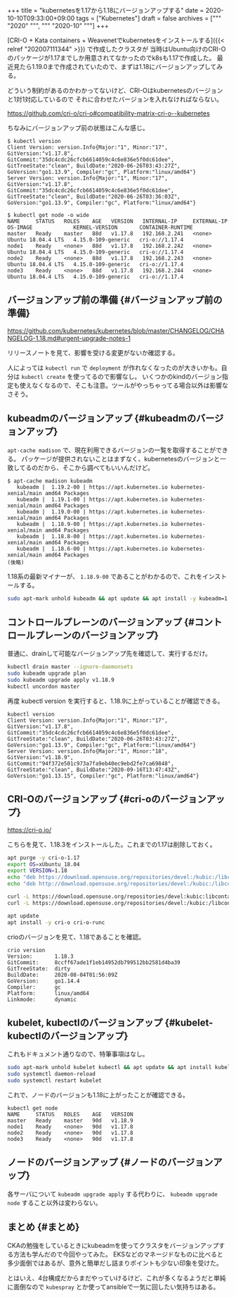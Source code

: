 +++
title = "kubernetesを1.17から1.18にバージョンアップする"
date = 2020-10-10T09:33:00+09:00
tags = ["Kubernetes"]
draft = false
archives = ["""
  "2020"
  """, """
  "2020-10"
  """]
+++

[CRI-O + Kata containers + Weavenetでkubernetesをインストールする]({{< relref "202007111344" >}}) で作成したクラスタが
当時はUbuntu向けのCRI-Oのパッケージが1.17までしか用意されてなかったのでk8sも1.17で作成した。
最近見たら1.19.0まで作成されていたので、まずは1.18にバージョンアップしてみる。

どういう制約があるのかわかってないけど、CRI-Oはkubernetesのバージョンと1対1対応しているので
それに合わせたバージョンを入れなければならない。

<https://github.com/cri-o/cri-o#compatibility-matrix-cri-o--kubernetes>

ちなみにバージョンアップ前の状態はこんな感じ。

```plain
$ kubectl version
Client Version: version.Info{Major:"1", Minor:"17", GitVersion:"v1.17.8", GitCommit:"35dc4cdc26cfcb6614059c4c6e836e5f0dc61dee", GitTreeState:"clean", BuildDate:"2020-06-26T03:43:27Z", GoVersion:"go1.13.9", Compiler:"gc", Platform:"linux/amd64"}
Server Version: version.Info{Major:"1", Minor:"17", GitVersion:"v1.17.8", GitCommit:"35dc4cdc26cfcb6614059c4c6e836e5f0dc61dee", GitTreeState:"clean", BuildDate:"2020-06-26T03:36:03Z", GoVersion:"go1.13.9", Compiler:"gc", Platform:"linux/amd64"}

$ kubectl get node -o wide
NAME     STATUS   ROLES    AGE   VERSION   INTERNAL-IP     EXTERNAL-IP   OS-IMAGE             KERNEL-VERSION       CONTAINER-RUNTIME
master   Ready    master   88d   v1.17.8   192.168.2.241   <none>        Ubuntu 18.04.4 LTS   4.15.0-109-generic   cri-o://1.17.4
node1    Ready    <none>   88d   v1.17.8   192.168.2.242   <none>        Ubuntu 18.04.4 LTS   4.15.0-109-generic   cri-o://1.17.4
node2    Ready    <none>   88d   v1.17.8   192.168.2.243   <none>        Ubuntu 18.04.4 LTS   4.15.0-109-generic   cri-o://1.17.4
node3    Ready    <none>   88d   v1.17.8   192.168.2.244   <none>        Ubuntu 18.04.4 LTS   4.15.0-109-generic   cri-o://1.17.4
```


## バージョンアップ前の準備 {#バージョンアップ前の準備}

<https://github.com/kubernetes/kubernetes/blob/master/CHANGELOG/CHANGELOG-1.18.md#urgent-upgrade-notes-1>

リリースノートを見て、影響を受ける変更がないか確認する。

人によっては `kubectl run` で `deployment` が作れなくなったのが大きいかも。自分は `kubectl create` を使ってるので影響なし。
いくつかのkindのバージョン指定も使えなくなるので、そこも注意。ツールがやっちゃってる場合以外は影響なさそう。


## kubeadmのバージョンアップ {#kubeadmのバージョンアップ}

`apt-cache madison` で、現在利用できるバージョンの一覧を取得することができる。
パッケージが提供されないことはまずなく、kubernetesのバージョンと一致してるのだから、そこから調べてもいいんだけど。

```plain
$ apt-cache madison kubeadm
   kubeadm |  1.19.2-00 | https://apt.kubernetes.io kubernetes-xenial/main amd64 Packages
   kubeadm |  1.19.1-00 | https://apt.kubernetes.io kubernetes-xenial/main amd64 Packages
   kubeadm |  1.19.0-00 | https://apt.kubernetes.io kubernetes-xenial/main amd64 Packages
   kubeadm |  1.18.9-00 | https://apt.kubernetes.io kubernetes-xenial/main amd64 Packages
   kubeadm |  1.18.8-00 | https://apt.kubernetes.io kubernetes-xenial/main amd64 Packages
   kubeadm |  1.18.6-00 | https://apt.kubernetes.io kubernetes-xenial/main amd64 Packages
(後略)
```

1.18系の最新マイナーが、 `1.18.9-00` であることがわかるので、これをインストールする。

```bash
sudo apt-mark unhold kubeadm && apt update && apt install -y kubeadm=1.18.9-00 && apt-mark hold kubeadm
```


## コントロールプレーンのバージョンアップ {#コントロールプレーンのバージョンアップ}

普通に、drainして可能なバージョンアップ先を確認して、実行するだけ。

```bash
kubectl drain master --ignore-daemonsets
sudo kubeadm upgrade plan
sudo kubeadm upgrade apply v1.18.9
kubectl uncordon master
```

再度 kubectl version を実行すると、1.18.9に上がっていることが確認できる。

```plain
kubectl version
Client Version: version.Info{Major:"1", Minor:"17", GitVersion:"v1.17.8", GitCommit:"35dc4cdc26cfcb6614059c4c6e836e5f0dc61dee", GitTreeState:"clean", BuildDate:"2020-06-26T03:43:27Z", GoVersion:"go1.13.9", Compiler:"gc", Platform:"linux/amd64"}
Server Version: version.Info{Major:"1", Minor:"18", GitVersion:"v1.18.9", GitCommit:"94f372e501c973a7fa9eb40ec9ebd2fe7ca69848", GitTreeState:"clean", BuildDate:"2020-09-16T13:47:43Z", GoVersion:"go1.13.15", Compiler:"gc", Platform:"linux/amd64"}
```


## CRI-Oのバージョンアップ {#cri-oのバージョンアップ}

<https://cri-o.io/>

こちらを見て、1.18.3をインストールした。これまでの1.17は削除しておく。

```bash
apt purge -y cri-o-1.17
export OS=xUbuntu_18.04
export VERSION=1.18
echo "deb https://download.opensuse.org/repositories/devel:/kubic:/libcontainers:/stable/$OS/ /" > /etc/apt/sources.list.d/devel:kubic:libcontainers:stable.list
echo "deb http://download.opensuse.org/repositories/devel:/kubic:/libcontainers:/stable:/cri-o:/$VERSION/$OS/ /" > /etc/apt/sources.list.d/devel:kubic:libcontainers:stable:cri-o:$VERSION.list

curl -L https://download.opensuse.org/repositories/devel:kubic:libcontainers:stable:cri-o:$VERSION/$OS/Release.key | apt-key add -
curl -L https://download.opensuse.org/repositories/devel:/kubic:/libcontainers:/stable/$OS/Release.key | apt-key add -

apt update
apt install -y cri-o cri-o-runc
```

crioのバージョンを見て、1.18であることを確認。

```plain
crio version
Version:       1.18.3
GitCommit:     8ccff67ade1f1eb14952db799512bb2581d4ba39
GitTreeState:  dirty
BuildDate:     2020-08-04T01:56:09Z
GoVersion:     go1.14.4
Compiler:      gc
Platform:      linux/amd64
Linkmode:      dynamic
```


## kubelet, kubectlのバージョンアップ {#kubelet-kubectlのバージョンアップ}

これもドキュメント通りなので、特筆事項はなし。

```bash
sudo apt-mark unhold kubelet kubectl && apt update && apt install kubelet=1.18.9-00 kubectl=1.18.9-00 && apt-mark hold kubelet kubectl
sudo systemctl daemon-reload
sudo systemctl restart kubelet
```

これで、ノードのバージョンも1.18に上がったことが確認できる。

```plain
kubectl get node
NAME     STATUS   ROLES    AGE   VERSION
master   Ready    master   90d   v1.18.9
node1    Ready    <none>   90d   v1.17.8
node2    Ready    <none>   90d   v1.17.8
node3    Ready    <none>   90d   v1.17.8
```


## ノードのバージョンアップ {#ノードのバージョンアップ}

各サーバについて `kubeadm upgrade apply` する代わりに、 `kubeadm upgrade node` すること以外は変わらない。


## まとめ {#まとめ}

CKAの勉強をしているときにkubeadmを使ってクラスタをバージョンアップする方法も学んだので今回やってみた。
EKSなどのマネージドなものに比べると多少面倒ではあるが、意外と簡単だし詰まりポイントも少ない印象を受けた。

とはいえ、4台構成だからまだやっていけるけど、これが多くなるようだと単純に面倒なので `kubespray` とか使ってansibleで一気に回したい気持ちはある。
